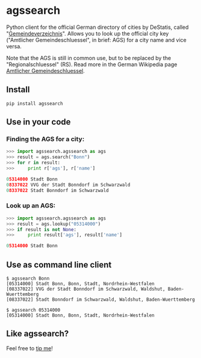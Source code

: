 agssearch
=========

Python client for the official German directory of cities by DeStatis, called "[Gemeindeverzeichnis](https://www.destatis.de/gv/)". Allows you to look up the official city key ("Amtlicher Gemeindeschluessel", in brief: AGS) for a city name and vice versa.

Note that the AGS is still in common use, but to be replaced by the "Regionalschluessel" (RS). Read more in the German Wikipedia page [Amtlicher Gemeindeschluessel](http://de.wikipedia.org/wiki/Amtlicher_Gemeindeschl%C3%BCssel).

## Install

    pip install agssearch

## Use in your code

### Finding the AGS for a city:

```python
>>> import agssearch.agssearch as ags
>>> result = ags.search("Bonn")
>>> for r in result:
>>>     print r['ags'], r['name']

05314000 Stadt Bonn
08337022 VVG der Stadt Bonndorf im Schwarzwald
08337022 Stadt Bonndorf im Schwarzwald
```

### Look up an AGS:

```python
>>> import agssearch.agssearch as ags
>>> result = ags.lookup("05314000")
>>> if result is not None:
>>>     print result['ags'], result['name']

05314000 Stadt Bonn
```

## Use as command line client

    $ agssearch Bonn
    [05314000] Stadt Bonn, Bonn, Stadt, Nordrhein-Westfalen
    [08337022] VVG der Stadt Bonndorf im Schwarzwald, Waldshut, Baden-Wuerttemberg
    [08337022] Stadt Bonndorf im Schwarzwald, Waldshut, Baden-Wuerttemberg

    $ agssearch 05314000
    [05314000] Stadt Bonn, Bonn, Stadt, Nordrhein-Westfalen

## Like agssearch?

Feel free to [tip me](https://www.gittip.com/marians/)!
